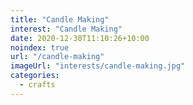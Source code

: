 ```yaml
---
title: "Candle Making"
interest: "Candle Making"
date: 2020-12-30T11:10:26+10:00
noindex: true
url: "/candle-making"
imageUrl: "interests/candle-making.jpg"
categories:
  - crafts
---
```

